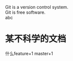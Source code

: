 Git is a version control system.  
Git is free software.  
abc  

某不科学的文档
=====

什么feature+1 master+1

